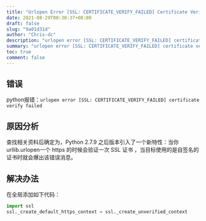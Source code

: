 ```yaml
---
title: "Urlopen Error [SSL: CERTIFICATE_VERIFY_FAILED] Certificate Verify Failed"
date: 2021-08-29T00:30:37+08:00
draft: false
slug: "9a01d31d"
author: "Chris-dc"
description: "urlopen error [SSL: CERTIFICATE_VERIFY_FAILED] certificate verify failed"
summary: "urlopen error [SSL: CERTIFICATE_VERIFY_FAILED] certificate verify failed"
toc: true
comment: false
---
```



## 错误
python报错：`urlopen error [SSL: CERTIFICATE_VERIFY_FAILED] certificate verify failed`

## 原因分析
查找相关资料后确定为，Python 2.7.9 之后版本引入了一个新特性：当你urllib.urlopen一个 https 的时候会验证一次 SSL 证书 ，当目标使用的是自签名的证书时就会爆出该错误消息。

## 解决办法
在全局添加如下代码：

```python
import ssl
ssl._create_default_https_context = ssl._create_unverified_context
```
